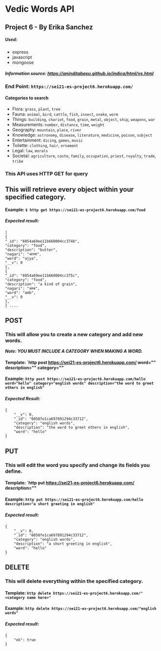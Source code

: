 # Vedic Words API
## Project 6 - By Erika Sanchez

##### Used: 
* express
* javascript
* mongoose
  
##### Information source: https://aninditabasu.github.io/indica/html/vs.html

### End Point: `https://sei21-es-project6.herokuapp.com/`

#### Categories to search

* Flora: `grass`, `plant`, `tree`
* Fauna: `animal`, `bird`, `cattle`, `fish`, `insect`, `snake`, `worm`
* Things: `building`, `chariot`, `food`, `grain`, `metal`, `object`, `ship`, `weapons`, `war`
* Measurements: `number`, `distance`, `time`, `weight`
* Geography: `mountain`, `place`, `river`
* Knowledge: `astronomy`, `disease`, `literature`, `medicine`, `poison`, `subject`
* Entertainment: `dicing`, `games`, `music`
* Toilette: `clothing`, `hair`, `ornament`
* Legal: `law`, `morals`
* Societal: `agriculture`, `caste`, `family`, `occupation`, `priest`, `royalty`, `trade`, `tribe`

### This API uses HTTP GET for query
## This will retrieve every object within your specified category.

#### Example: `$ http get https://sei21-es-project6.herokuapp.com/food`

##### Expected result: 

```
[
{
"_id": "6054a69ee11b660004cc374b",
"category": "food",
"description": "butter",
"nagari": "आज्या",
"word": "ajya",
"__v": 0
},
{
"_id": "6054a69ee11b660004cc375c",
"category": "food",
"description": "a kind of grain",
"nagari": "आम्ब",
"word": "amb",
"__v": 0
},
{ ....

```

## POST
### This will allow you to create a new category and add new words.

***Note: YOU MUST INCLUDE A CATEGORY WHEN MAKING A WORD.***

#### Template: `http post https://sei21-es-project6.herokuapp.com/<word here> word="<word here>" description="<describe word here>" category="<define category here>"

#### Example: `http post https://sei21-es-project6.herokuapp.com/hello word="hello" category="english words" description="the word to greet others in english"`

##### Expected Result: 
```
{
    "__v": 0,
    "_id": "6058fe1ca697891294c33712",
    "category": "english words",
    "description": "the word to greet others in english",
    "word": "hello"
}
```

## PUT
### This will edit the word you specify and change its fields you define.

#### Template: `http put https://sei21-es-project6.herokuapp.com/<word here> description="<desired description here>"

#### Example: `http put https://sei21-es-project6.herokuapp.com/hello description="a short greeting in english"`

##### Expected result: 
```
{
    "__v": 0,
    "_id": "6058fe1ca697891294c33712",
    "category": "english words",
    "description": "a short greeting in english",
    "word": "hello"
}
```

## DELETE
### This will delete everything within the specified category. 

#### Template: `http delete https://sei21-es-project6.herokuapp.com/"<category name here>"`

#### Example: `http delete https://sei21-es-project6.herokuapp.com/"english words"`

##### Expected result: 
```
{
    "ok": true
}
```